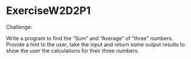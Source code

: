 # ExerciseW2D2P1
Challenge:

Write a program to find the “Sum” and “Average” of “three” numbers. Provide a hint to the user, take the input and return some output results to show the user the calculations for their three numbers.
